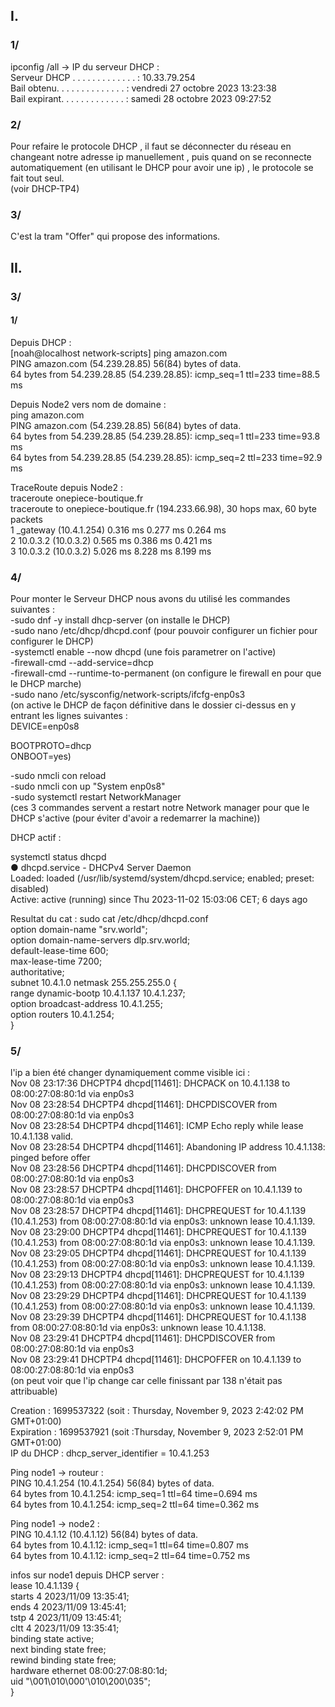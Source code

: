 ## I.
### 1/
ipconfig /all -> IP du serveur DHCP :  
Serveur DHCP . . . . . . . . . . . . . : 10.33.79.254  
Bail obtenu. . . . . . . . . . . . . . : vendredi 27 octobre 2023 13:23:38  
Bail expirant. . . . . . . . . . . . . : samedi 28 octobre 2023 09:27:52  

### 2/
Pour refaire le protocole DHCP , il faut se déconnecter du réseau en changeant notre adresse ip manuellement , puis quand on se reconnecte automatiquement (en utilisant le DHCP pour avoir une ip) , le protocole se fait tout seul.  
(voir DHCP-TP4)

### 3/
C'est la tram "Offer" qui propose des informations.

## II.
### 3/
#### 1/

Depuis DHCP :  
[noah@localhost network-scripts] ping amazon.com  
PING amazon.com (54.239.28.85) 56(84) bytes of data.  
64 bytes from 54.239.28.85 (54.239.28.85): icmp_seq=1 ttl=233 time=88.5 ms  

Depuis Node2 vers nom de domaine :  
ping amazon.com  
PING amazon.com (54.239.28.85) 56(84) bytes of data.  
64 bytes from 54.239.28.85 (54.239.28.85): icmp_seq=1 ttl=233 time=93.8 ms  
64 bytes from 54.239.28.85 (54.239.28.85): icmp_seq=2 ttl=233 time=92.9 ms  

TraceRoute depuis Node2 :  
traceroute onepiece-boutique.fr  
traceroute to onepiece-boutique.fr (194.233.66.98), 30 hops max, 60 byte packets  
 1  _gateway (10.4.1.254)  0.316 ms  0.277 ms  0.264 ms  
 2  10.0.3.2 (10.0.3.2)  0.565 ms  0.386 ms  0.421 ms  
 3  10.0.3.2 (10.0.3.2)  5.026 ms  8.228 ms  8.199 ms  

### 4/

Pour monter le Serveur DHCP nous avons du utilisé les commandes suivantes :  
-sudo dnf -y install dhcp-server  (on installe le DHCP)  
-sudo nano /etc/dhcp/dhcpd.conf (pour pouvoir configurer un fichier pour configurer le DHCP)  
-systemctl enable --now dhcpd (une fois parametrer on l'active)  
-firewall-cmd --add-service=dhcp  
-firewall-cmd --runtime-to-permanent  (on configure le firewall en pour que le DHCP marche)  
-sudo nano /etc/sysconfig/network-scripts/ifcfg-enp0s3  
(on active le DHCP de façon définitive dans le dossier ci-dessus en y entrant les lignes suivantes :  
DEVICE=enp0s8  

BOOTPROTO=dhcp  
ONBOOT=yes)  

-sudo nmcli con reload  
-sudo nmcli con up "System enp0s8"  
-sudo systemctl restart NetworkManager  
(ces 3 commandes servent a restart notre Network manager pour que le DHCP s'active (pour éviter d'avoir a redemarrer la machine))  

DHCP actif :

systemctl status dhcpd  
● dhcpd.service - DHCPv4 Server Daemon  
     Loaded: loaded (/usr/lib/systemd/system/dhcpd.service;   enabled; preset: disabled)  
    Active: active (running) since Thu 2023-11-02 15:03:06 CET; 6 days ago  

Resultat du cat : 
sudo cat /etc/dhcp/dhcpd.conf  
option domain-name     "srv.world";  
option domain-name-servers     dlp.srv.world;  
default-lease-time 600;  
max-lease-time 7200;  
authoritative;  
subnet 10.4.1.0 netmask 255.255.255.0 {  
range dynamic-bootp 10.4.1.137 10.4.1.237;  
option broadcast-address 10.4.1.255;  
option routers 10.4.1.254;  
}  

### 5/

l'ip a bien été changer dynamiquement comme visible ici :  
Nov 08 23:17:36 DHCPTP4 dhcpd[11461]: DHCPACK on 10.4.1.138 to 08:00:27:08:80:1d via enp0s3  
Nov 08 23:28:54 DHCPTP4 dhcpd[11461]: DHCPDISCOVER from 08:00:27:08:80:1d via enp0s3  
Nov 08 23:28:54 DHCPTP4 dhcpd[11461]: ICMP Echo reply while lease 10.4.1.138 valid.  
Nov 08 23:28:54 DHCPTP4 dhcpd[11461]: Abandoning IP address 10.4.1.138: pinged before offer  
Nov 08 23:28:56 DHCPTP4 dhcpd[11461]: DHCPDISCOVER from 08:00:27:08:80:1d via enp0s3  
Nov 08 23:28:57 DHCPTP4 dhcpd[11461]: DHCPOFFER on 10.4.1.139 to 08:00:27:08:80:1d via enp0s3  
Nov 08 23:28:57 DHCPTP4 dhcpd[11461]: DHCPREQUEST for 10.4.1.139 (10.4.1.253) from 08:00:27:08:80:1d via enp0s3: unknown lease 10.4.1.139.  
Nov 08 23:29:00 DHCPTP4 dhcpd[11461]: DHCPREQUEST for 10.4.1.139 (10.4.1.253) from 08:00:27:08:80:1d via enp0s3: unknown lease 10.4.1.139.  
Nov 08 23:29:05 DHCPTP4 dhcpd[11461]: DHCPREQUEST for 10.4.1.139 (10.4.1.253) from 08:00:27:08:80:1d via enp0s3: unknown lease 10.4.1.139.  
Nov 08 23:29:13 DHCPTP4 dhcpd[11461]: DHCPREQUEST for 10.4.1.139 (10.4.1.253) from 08:00:27:08:80:1d via enp0s3: unknown lease 10.4.1.139.  
Nov 08 23:29:29 DHCPTP4 dhcpd[11461]: DHCPREQUEST for 10.4.1.139 (10.4.1.253) from 08:00:27:08:80:1d via enp0s3: unknown lease 10.4.1.139.  
Nov 08 23:29:39 DHCPTP4 dhcpd[11461]: DHCPREQUEST for 10.4.1.138 from 08:00:27:08:80:1d via enp0s3: unknown lease 10.4.1.138.  
Nov 08 23:29:41 DHCPTP4 dhcpd[11461]: DHCPDISCOVER from 08:00:27:08:80:1d via enp0s3  
Nov 08 23:29:41 DHCPTP4 dhcpd[11461]: DHCPOFFER on 10.4.1.139 to 08:00:27:08:80:1d via enp0s3  
(on peut voir que l'ip change car celle finissant par 138 n'était pas attribuable)  

Creation :  1699537322 (soit : Thursday, November 9, 2023 2:42:02 PM GMT+01:00)  
Expiration : 1699537921 (soit :Thursday, November 9, 2023 2:52:01 PM GMT+01:00)  
IP du DHCP :  dhcp_server_identifier = 10.4.1.253  

Ping node1 -> routeur :  
PING 10.4.1.254 (10.4.1.254) 56(84) bytes of data.  
64 bytes from 10.4.1.254: icmp_seq=1 ttl=64 time=0.694 ms  
64 bytes from 10.4.1.254: icmp_seq=2 ttl=64 time=0.362 ms  

Ping node1 -> node2 :  
PING 10.4.1.12 (10.4.1.12) 56(84) bytes of data.  
64 bytes from 10.4.1.12: icmp_seq=1 ttl=64 time=0.807 ms  
64 bytes from 10.4.1.12: icmp_seq=2 ttl=64 time=0.752 ms  

infos sur node1 depuis DHCP server :  
lease 10.4.1.139 {  
  starts 4 2023/11/09 13:35:41;  
  ends 4 2023/11/09 13:45:41;  
  tstp 4 2023/11/09 13:45:41;  
  cltt 4 2023/11/09 13:35:41;  
  binding state active;  
  next binding state free;  
  rewind binding state free;  
  hardware ethernet 08:00:27:08:80:1d;  
  uid "\001\010\000'\010\200\035";  
}  